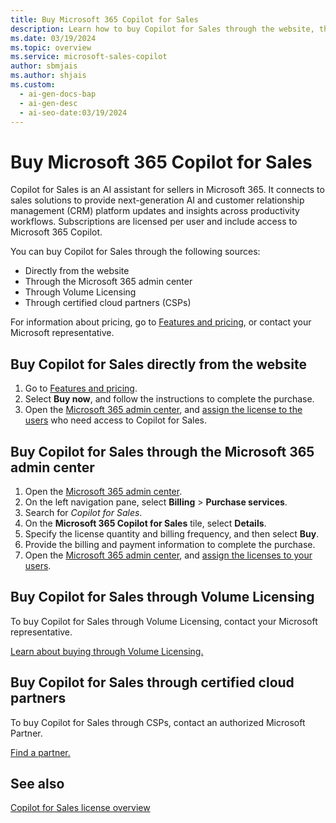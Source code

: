 ```yaml
---
title: Buy Microsoft 365 Copilot for Sales
description: Learn how to buy Copilot for Sales through the website, the Microsoft 365 admin center, Volume Licensing, and certified cloud partners (CSPs).
ms.date: 03/19/2024
ms.topic: overview
ms.service: microsoft-sales-copilot
author: sbmjais
ms.author: shjais
ms.custom:
  - ai-gen-docs-bap
  - ai-gen-desc
  - ai-seo-date:03/19/2024
---
```


# Buy Microsoft 365 Copilot for Sales

Copilot for Sales is an AI assistant for sellers in Microsoft 365. It connects to sales solutions to provide next-generation AI and customer relationship management (CRM) platform updates and insights across productivity workflows. Subscriptions are licensed per user and include access to Microsoft 365 Copilot.

You can buy Copilot for Sales through the following sources:

- Directly from the website
- Through the Microsoft 365 admin center
- Through Volume Licensing
- Through certified cloud partners (CSPs)

For information about pricing, go to [Features and pricing](https://www.microsoft.com/ai/microsoft-sales-copilot#featuresandpricing), or contact your Microsoft representative.

## Buy Copilot for Sales directly from the website

1. Go to [Features and pricing](https://www.microsoft.com/ai/microsoft-sales-copilot#featuresandpricing).
1. Select **Buy now**, and follow the instructions to complete the purchase.
1. Open the [Microsoft 365 admin center](https://admin.microsoft.com/), and [assign the license to the users](/microsoft-365/admin/add-users/add-users?view=o365-worldwide&preserve-view=true) who need access to Copilot for Sales.

## Buy Copilot for Sales through the Microsoft 365 admin center

1. Open the [Microsoft 365 admin center](https://admin.microsoft.com/).
1. On the left navigation pane, select **Billing** > **Purchase services**.
1. Search for *Copilot for Sales*.
1. On the **Microsoft 365 Copilot for Sales** tile, select **Details**.
1. Specify the license quantity and billing frequency, and then select **Buy**.
1. Provide the billing and payment information to complete the purchase.
1. Open the [Microsoft 365 admin center](https://admin.microsoft.com/), and [assign the licenses to your users](/microsoft-365/admin/add-users/add-users?view=o365-worldwide&preserve-view=true).

## Buy Copilot for Sales through Volume Licensing

To buy Copilot for Sales through Volume Licensing, contact your Microsoft representative.

[Learn about buying through Volume Licensing.](https://www.microsoft.com/licensing/how-to-buy/how-to-buy)

## Buy Copilot for Sales through certified cloud partners

To buy Copilot for Sales through CSPs, contact an authorized Microsoft Partner.

[Find a partner.](https://partner.microsoft.com/partnership/find-a-partner)

## See also

[Copilot for Sales license overview](license-info.md)
